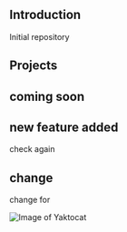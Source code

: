 ## Introduction
Initial repository
## Projects
## coming soon
## new feature added
check again
## change
change for 

![Image of Yaktocat](https://octodex.github.com/images/yaktocat.png)
